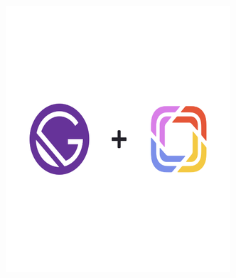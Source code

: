 <div align="center">
  <div>
    <img width="600" height="600" src="media/gatsby-plus-prismic.svg" alt="Gatsby + Prismic" />
  </div>
</div>
